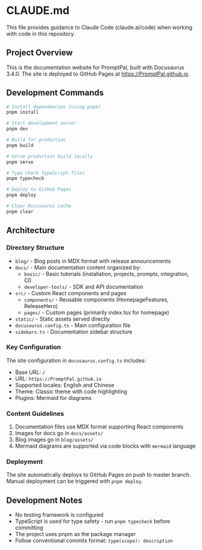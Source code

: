 # CLAUDE.md

This file provides guidance to Claude Code (claude.ai/code) when working with code in this repository.

## Project Overview

This is the documentation website for PromptPal, built with Docusaurus 3.4.0. The site is deployed to GitHub Pages at https://PromptPal.github.io.

## Development Commands

```bash
# Install dependencies (using pnpm)
pnpm install

# Start development server
pnpm dev

# Build for production
pnpm build

# Serve production build locally
pnpm serve

# Type check TypeScript files
pnpm typecheck

# Deploy to GitHub Pages
pnpm deploy

# Clear Docusaurus cache
pnpm clear
```

## Architecture

### Directory Structure

- `blog/` - Blog posts in MDX format with release announcements
- `docs/` - Main documentation content organized by:
  - `basic/` - Basic tutorials (installation, projects, prompts, integration, CI)
  - `developer-tools/` - SDK and API documentation
- `src/` - Custom React components and pages
  - `components/` - Reusable components (HomepageFeatures, ReleaseHero)
  - `pages/` - Custom pages (primarily index.tsx for homepage)
- `static/` - Static assets served directly
- `docusaurus.config.ts` - Main configuration file
- `sidebars.ts` - Documentation sidebar structure

### Key Configuration

The site configuration in `docusaurus.config.ts` includes:
- Base URL: `/`
- URL: `https://PromptPal.github.io`
- Supported locales: English and Chinese
- Theme: Classic theme with code highlighting
- Plugins: Mermaid for diagrams

### Content Guidelines

1. Documentation files use MDX format supporting React components
2. Images for docs go in `docs/assets/`
3. Blog images go in `blog/assets/`
4. Mermaid diagrams are supported via code blocks with `mermaid` language

### Deployment

The site automatically deploys to GitHub Pages on push to master branch. Manual deployment can be triggered with `pnpm deploy`.

## Development Notes

- No testing framework is configured
- TypeScript is used for type safety - run `pnpm typecheck` before committing
- The project uses pnpm as the package manager
- Follow conventional commits format: `type(scope): description`